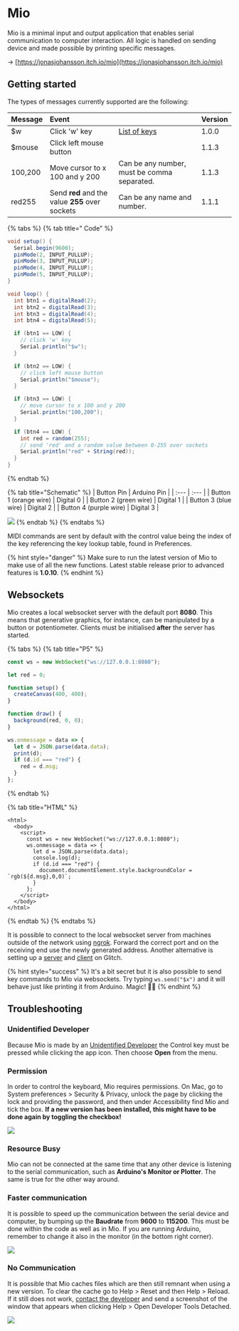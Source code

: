 # Mio

Mio  is a minimal input and output application that enables serial communication to computer interaction. All logic is handled on sending device and made possible by printing specific messages.

→ [https://jonasjohansson.itch.io/mio](https://jonasjohansson.itch.io/mio)

## Getting started

The types of messages currently supported are the following:

| Message | Event |  | Version |
| :--- | :--- | :--- | :--- |
| $w | Click 'w' key | [List of keys](https://robotjs.io/docs/syntax#keys) | 1.0.0 |
| $mouse | Click left mouse button |  | 1.1.3 |
| 100,200 | Move cursor to x 100 and y 200 | Can be any number, must be comma separated. | 1.1.3 |
| red255 | Send **red** and the value **255** over sockets | Can be any name and number. | 1.1.1 |



{% tabs %}
{% tab title=" Code" %}
```csharp
void setup() {
  Serial.begin(9600);
  pinMode(2, INPUT_PULLUP);
  pinMode(3, INPUT_PULLUP);
  pinMode(4, INPUT_PULLUP);
  pinMode(5, INPUT_PULLUP);
}

void loop() {
  int btn1 = digitalRead(2);
  int btn2 = digitalRead(3);
  int btn3 = digitalRead(4);
  int btn4 = digitalRead(5);

  if (btn1 == LOW) {
    // click 'w' key
    Serial.println("$w");
  }

  if (btn2 == LOW) {
    // click left mouse button
    Serial.println("$mouse");
  }

  if (btn3 == LOW) {
    // move cursor to x 100 and y 200
    Serial.println("100,200");
  }

  if (btn4 == LOW) {
    int red = random(255);
    // send 'red' and a random value between 0-255 over sockets
    Serial.println("red" + String(red));
  }
}
```
{% endtab %}

{% tab title="Schematic" %}
| Button Pin  | Arduino Pin |
| :--- | :--- |
| Button 1 \(orange wire\) | Digital 0 |
| Button 2 \(green wire\) | Digital 1 |
| Button 3 \(blue wire\) | Digital 2 |
| Button 4 \(purple wire\) | Digital 3 |

![](../.gitbook/assets/image%20%287%29.png)
{% endtab %}
{% endtabs %}

MIDI commands are sent by default with the control value being the index of the key referencing the key lookup table, found in Preferences.

{% hint style="danger" %}
Make sure to run the latest version of Mio to make use of all the new functions. Latest stable release prior to advanced features is **1.0.10**.
{% endhint %}

## Websockets

Mio creates a local websocket server with the default port **8080**. This means that generative graphics, for instance, can be manipulated by a button or potentiometer. Clients must be initialised **after** the server has started.

{% tabs %}
{% tab title="P5" %}
```javascript
const ws = new WebSocket("ws://127.0.0.1:8080");

let red = 0;

function setup() {
  createCanvas(400, 400);
}

function draw() {
  background(red, 0, 0);
}

ws.onmessage = data => {
  let d = JSON.parse(data.data);
  print(d);
  if (d.id === "red") {
    red = d.msg;
  }
};
```
{% endtab %}

{% tab title="HTML" %}
```markup
<html>
  <body>
    <script>
      const ws = new WebSocket("ws://127.0.0.1:8080");
      ws.onmessage = data => {
        let d = JSON.parse(data.data);
        console.log(d);
        if (d.id === "red") {
          document.documentElement.style.backgroundColor = `rgb(${d.msg},0,0)`;
        }
      };
    </script>
  </body>
</html>
```
{% endtab %}
{% endtabs %}

It is possible to connect to the local websocket server from machines outside of the network using [ngrok](https://ngrok.com/docs). Forward the correct port and on the receiving end use the newly generated address. Another alternative is setting up a [server](https://glitch.com/~mio-server) and [client](https://glitch.com/~mio-client) on Glitch.

{% hint style="success" %}
It's a bit secret but it is also possible to send key commands to Mio via websockets. Try typing `ws.send("$x")` and it will behave just like printing it from Arduino. Magic! 🧝🏽
{% endhint %}

## Troubleshooting

### Unidentified Developer

Because Mio is made by an [Unidentified Developer](https://jonasjohansson.se/) the Control key must be pressed while clicking the app icon. Then choose **Open** from the menu.

### Permission

In order to control the keyboard, Mio requires permissions. On Mac, go to System preferences &gt; Security & Privacy, unlock the page by clicking the lock and providing the password, and then under Accessibility find Mio and tick the box. **If a new version has been installed, this might have to be done again by toggling the checkbox!**

![](../.gitbook/assets/permissions.png)

### Resource Busy

Mio can not be connected at the same time that any other device is listening to the serial communication, such as **Arduino's Monitor or Plotter**. The same is true for the other way around.

### Faster communication

It is possible to speed up the communication between the serial device and computer, by bumping up the **Baudrate** from **9600** to **115200**. This must be done within the code as well as in Mio. If you are running Arduino, remember to change it also in the monitor \(in the bottom right corner\).

![](../.gitbook/assets/serial.png)

### No Communication

It is possible that Mio caches files which are then still remnant when using a new version. To clear the cache go to Help &gt; Reset and then Help &gt; Reload. If it still does not work, [contact the developer](https://jonasjohansson.se/) and send a screenshot of the window that appears when clicking Help &gt; Open Developer Tools Detached.

![](../.gitbook/assets/resetreload%20%281%29.png)

